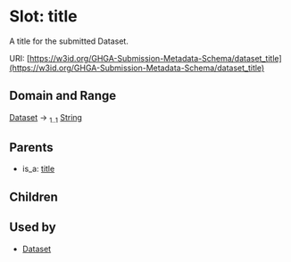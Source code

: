 
# Slot: title


A title for the submitted Dataset.

URI: [https://w3id.org/GHGA-Submission-Metadata-Schema/dataset_title](https://w3id.org/GHGA-Submission-Metadata-Schema/dataset_title)


## Domain and Range

[Dataset](Dataset.md) &#8594;  <sub>1..1</sub> [String](types/String.md)

## Parents

 *  is_a: [title](title.md)

## Children


## Used by

 * [Dataset](Dataset.md)

